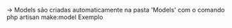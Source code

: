 
-> Models são criadas automaticamente na pasta 'Models' com o comando php artisan make:model Exemplo